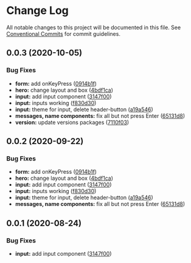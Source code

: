 # Change Log

All notable changes to this project will be documented in this file.
See [Conventional Commits](https://conventionalcommits.org) for commit guidelines.

## 0.0.3 (2020-10-05)

### Bug Fixes

- **form:** add onKeyPress ([0914b1f](https://github.com/Atlantis-Academy/react-learn-landing/commit/0914b1fcd7d7535e6e76a9de8d5575345d559975))
- **hero:** change layout and box ([4bdf1ca](https://github.com/Atlantis-Academy/react-learn-landing/commit/4bdf1caea3bd0aecf863ff04d0926624ea644db2))
- **input:** add input component ([3147f00](https://github.com/Atlantis-Academy/react-learn-landing/commit/3147f004dd0e325d50254aa7594ca33852bf2f0f))
- **input:** inputs working ([f830d30](https://github.com/Atlantis-Academy/react-learn-landing/commit/f830d30f11ff862a790d1b8a5d8829818da781ad))
- **input:** theme for input, delete header-button ([a19a546](https://github.com/Atlantis-Academy/react-learn-landing/commit/a19a54617e06cd90a8afb66d00ce54100b6608d8))
- **messages, name components:** fix all but not press Enter ([65131d8](https://github.com/Atlantis-Academy/react-learn-landing/commit/65131d8d5c6517db911f1eb4d5a347114d2183a5))
- **version:** update versions packages ([7110f03](https://github.com/Atlantis-Academy/react-learn-landing/commit/7110f034c05cef804ef32c0a4e943dba33b763c3))

## 0.0.2 (2020-09-22)

### Bug Fixes

- **form:** add onKeyPress ([0914b1f](https://github.com/Atlantis-Academy/react-learn-landing/commit/0914b1fcd7d7535e6e76a9de8d5575345d559975))
- **hero:** change layout and box ([4bdf1ca](https://github.com/Atlantis-Academy/react-learn-landing/commit/4bdf1caea3bd0aecf863ff04d0926624ea644db2))
- **input:** add input component ([3147f00](https://github.com/Atlantis-Academy/react-learn-landing/commit/3147f004dd0e325d50254aa7594ca33852bf2f0f))
- **input:** inputs working ([f830d30](https://github.com/Atlantis-Academy/react-learn-landing/commit/f830d30f11ff862a790d1b8a5d8829818da781ad))
- **input:** theme for input, delete header-button ([a19a546](https://github.com/Atlantis-Academy/react-learn-landing/commit/a19a54617e06cd90a8afb66d00ce54100b6608d8))
- **messages, name components:** fix all but not press Enter ([65131d8](https://github.com/Atlantis-Academy/react-learn-landing/commit/65131d8d5c6517db911f1eb4d5a347114d2183a5))

## 0.0.1 (2020-08-24)

### Bug Fixes

- **input:** add input component ([3147f00](https://github.com/Atlantis-Academy/react-learn-landing/commit/3147f004dd0e325d50254aa7594ca33852bf2f0f))
